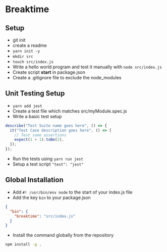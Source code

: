 # Breaktime

## Setup

- git init
- create a readme
- `yarn init -y`
- `mkdir src`
- `touch src/index.js`
- Write a hello world program and test it manually with `node src/index.js`
- Create script **start** in package.json
- Create a .gitignore file to exclude the node_modules

## Unit Testing Setup

- `yarn add jest`
- Create a test file which matches src/myModule.spec.js
- Write a basic test setup

```js
describe("Test Suite name goes here", () => {
  it("Test Case description goes here", () => [
    // Test some assertions
    expect(1 + 1).toBe(2),
  ]);
});
```

- Run the tests using `yarn run jest`
- Setup a test script `"test": "jest"`

## Global Installation

- Add `#! /usr/bin/env node` to the start of your index.js file
- Add the key `bin` to your package.json

```json
{
  "bin": {
    "breaktime": "src/index.js"
  }
}
```

- Install the command globally from the repository

```bash
npm install -g .
```
